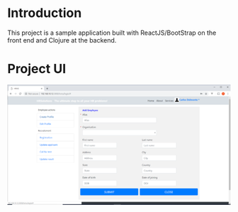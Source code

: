 # Introduction
This project is a sample application built with ReactJS/BootStrap on the front end and Clojure at the backend.

# Project UI
![Alt text](docs/sh1.png "Architecture") <br />
